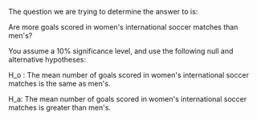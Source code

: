 The question we are trying to determine the answer to is:

Are more goals scored in women's international soccer matches than men's?

You assume a 10% significance level, and use the following null and alternative hypotheses:

H_o : The mean number of goals scored in women's international soccer matches is the same as men's.

H_a: The mean number of goals scored in women's international soccer matches is greater than men's.
